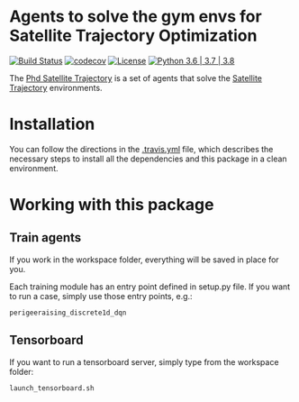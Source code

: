 # Agents to solve the gym envs for Satellite Trajectory Optimization

[![Build Status](https://travis-ci.com/zampanteymedio/phd-satellite-trajectory.svg?token=5u83STK3Ceb1MuJDeDoy&branch=master)](https://travis-ci.com/zampanteymedio/phd-satellite-trajectory)
[![codecov](https://codecov.io/gh/zampanteymedio/phd-satellite-trajectory/branch/master/graph/badge.svg?token=YKKWPZOOOT)](https://codecov.io/gh/zampanteymedio/phd-satellite-trajectory)
[![License](https://img.shields.io/badge/License-Apache%202.0-blue.svg)](https://opensource.org/licenses/Apache-2.0)
[![Python 3.6&nbsp;|&nbsp;3.7&nbsp;|&nbsp;3.8](https://img.shields.io/badge/python-3.6&nbsp;|&nbsp;3.7&nbsp;|&nbsp;3.8-blue.svg)](https://www.python.org/downloads/release/python-360/)

The [Phd Satellite Trajectory](https://github.com/zampanteymedio/gym-satellite-trajectory) is a set of agents
that solve the [Satellite Trajectory](https://github.com/zampanteymedio/gym-satellite-trajectory) environments.

# Installation

You can follow the directions in the [.travis.yml](.travis.yml) file, which describes the necessary steps
to install all the dependencies and this package in a clean environment.

# Working with this package

## Train agents

If you work in the workspace folder, everything will be saved in place for you.

Each training module has an entry point defined in setup.py file. If you want to run a case, simply use those entry points, e.g.:

```
perigeeraising_discrete1d_dqn
```

## Tensorboard

If you want to run a tensorboard server, simply type from the workspace folder:

```
launch_tensorboard.sh
```
